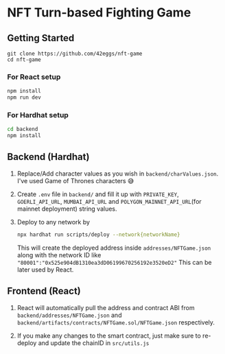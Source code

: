 # NFT Turn-based Fighting Game


## Getting Started

```
git clone https://github.com/42eggs/nft-game
cd nft-game
```

### For React setup

```bash
npm install 
npm run dev
```

### For Hardhat setup

```bash
cd backend
npm install
```



## **Backend** (Hardhat)

1. Replace/Add character values as you wish in `backend/charValues.json`. I've used Game of Thrones characters 😅
 
2. Create `.env` file in `backend/` and fill it up with `PRIVATE_KEY`, `GOERLI_API_URL`, `MUMBAI_API_URL` and `POLYGON_MAINNET_API_URL`(for mainnet deployment) string values.
   
3. Deploy to any network by 
   ```bash
   npx hardhat run scripts/deploy --network{networkName}
   ``` 
   This will create the deployed address inside `addresses/NFTGame.json` along with the network ID like `"80001":"0x525e904dB1310ea3dD06199670256192e3520eD2"` 
   This can be later used by React.



## **Frontend** (React)

1. React will automatically pull the address and contract ABI from `backend/addresses/NFTGame.json` and `backend/artifacts/contracts/NFTGame.sol/NFTGame.json` respectively.
 
2. If you make any changes to the smart contract, just make sure to re-deploy and update the chainID in `src/utils.js`





